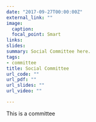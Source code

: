 ```yaml
---
date: "2017-09-27T00:00:00Z"
external_link: ""
image:
  caption: 
  focal_point: Smart
links:
slides: 
summary: Social Committee here.
tags:
- committee
title: Social Committee
url_code: ""
url_pdf: ""
url_slides: ""
url_video: ""

---
```

This is a committee



